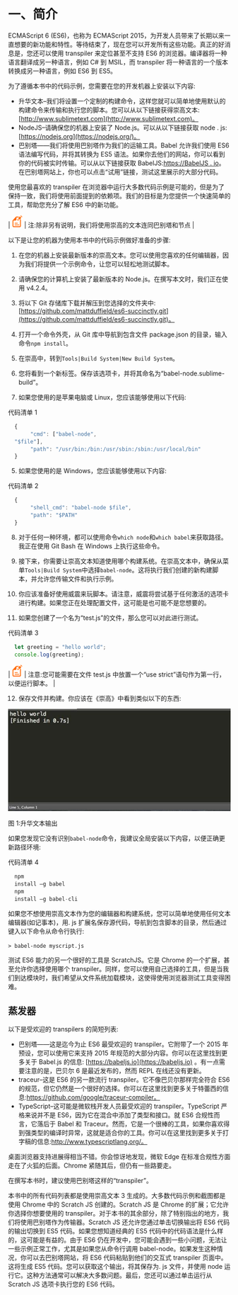 # 一、简介

ECMAScript 6 (ES6)，也称为 ECMAScript 2015，为开发人员带来了长期以来一直想要的新功能和特性。等待结束了，现在您可以开发所有这些功能。真正的好消息是，您还可以使用 transpiler 来定位甚至不支持 ES6 的浏览器。编译器将一种语言翻译成另一种语言，例如 C# 到 MSIL，而 transpiler 将一种语言的一个版本转换成另一种语言，例如 ES6 到 ES5。

为了遵循本书中的代码示例，您需要在您的开发机器上安装以下内容:

*   升华文本–我们将设置一个定制的构建命令，这样您就可以简单地使用默认的构建命令来传输和执行您的脚本。您可以从以下链接获得崇高文本:[http://www.sublimetext.com](http://www.sublimetext.com)。
*   NodeJS–请确保您的机器上安装了 Node.js。可以从以下链接获取 node . js:[https://nodejs.org](https://nodejs.org/)。
*   巴别塔——我们将使用巴别塔作为我们的运输工具。Babel 允许我们使用 ES6 语法编写代码，并将其转换为 ES5 语法。如果你去他们的网站，你可以看到你的代码被实时传输。可以从以下链接获取 BabelJS:[https://BabelJS . io](https://babeljs.io)。在巴别塔网站上，你也可以点击“试用”链接，测试这里展示的大部分代码。

使用您最喜欢的 transpiler 在浏览器中运行大多数代码示例是可能的，但是为了保持一致，我们将使用前面提到的依赖项。我们的目标是为您提供一个快速简单的工具，帮助您充分了解 ES6 中的新功能。

| ![](img/00003.gif) | 注:除非另有说明，我们将使用崇高的文本连同巴别塔和节点 |

以下是让您的机器为使用本书中的代码示例做好准备的步骤:

1.  在您的机器上安装最新版本的崇高文本。您可以使用您喜欢的任何编辑器，因为我们将提供一个示例命令，让您可以轻松地测试脚本。
2.  请确保您的计算机上安装了最新版本的 Node.js。在撰写本文时，我们正在使用 v4.2.4。
3.  将以下 Git 存储库下载并解压到您选择的文件夹中:[https://github.com/mattduffield/es6-succinctly.git](https://github.com/mattduffield/es6-succinctly.git)。
4.  打开一个命令外壳，从 Git 库中导航到包含文件 package.json 的目录，输入命令`npm install`。
5.  在崇高中，转到`Tools|Build System|New Build System`。

1.  您将看到一个新标签。保存该选项卡，并将其命名为“babel-node.sublime-build”。
2.  如果您使用的是苹果电脑或 Linux，您应该能够使用以下代码:

代码清单 1

```js
  {
       "cmd": ["babel-node",
  "$file"],
       "path": "/usr/bin:/bin:/usr/sbin:/sbin:/usr/local/bin"
  }

```

5.  如果您使用的是 Windows，您应该能够使用以下内容:

代码清单 2

```js
  {
       "shell_cmd": "babel-node $file",
       "path": "$PATH"
  }

```

8.  对于任何一种环境，都可以使用命令`which node`和`which babel`来获取路径。我正在使用 Git Bash 在 Windows 上执行这些命令。
9.  接下来，你需要让崇高文本知道使用哪个构建系统。在崇高文本中，确保从菜单`Tools|Build System`中选择`babel-node`。这将执行我们创建的新构建脚本，并允许您传输文件和执行示例。

7.  你应该准备好使用威震来玩脚本。请注意，威震将尝试基于任何激活的选项卡进行构建。如果您正在处理配置文件，这可能是也可能不是您想要的。
8.  如果您创建了一个名为“test.js”的文件，那么您可以对此进行测试。

代码清单 3

```js
  let greeting = "hello world";
  console.log(greeting);

```

| ![](img/00003.gif) | 注意:您可能需要在文件 test.js 中放置一个“use strict”语句作为第一行，以便运行脚本。 |

12.  保存文件并构建。你应该在《崇高》中看到类似以下的东西:

![](img/00004.jpeg)

图 1:升华文本输出

如果您发现它没有识别`babel-node`命令，我建议全局安装以下内容，以便正确更新路径环境:

代码清单 4

```js
  npm
  install –g babel
  npm
  install –g babel-cli

```

如果您不想使用崇高文本作为您的编辑器和构建系统，您可以简单地使用任何文本编辑器(如记事本)，用. js 扩展名保存源代码，导航到包含脚本的目录，然后通过键入以下命令从命令行执行:

`> babel-node myscript.js`

测试 ES6 能力的另一个很好的工具是 ScratchJS。它是 Chrome 的一个扩展，甚至允许你选择使用哪个 transpiler。同样，您可以使用自己选择的工具，但是当我们到达模块时，我们希望从文件系统加载模块，这使得使用浏览器测试工具变得困难。

## 蒸发器

以下是受欢迎的 transpilers 的简短列表:

*   巴别塔——这是迄今为止 ES6 最受欢迎的 transpiler。它附带了一个 2015 年预设，您可以使用它来支持 2015 年规范的大部分内容。你可以在这里找到更多关于 Babel.js 的信息: [https://babeljs.io](https://babeljs.io) 。有一点需要注意的是，巴贝尔 6 是最近发布的，然而 REPL 在线还没有更新。
*   traceur–这是 ES6 的另一款流行 transpiler。它不像巴贝尔那样完全符合 ES6 的规范，但它仍然是一个很好的选择。你可以在这里找到更多关于特蕾西的信息:https://github.com/google/traceur-compiler。
*   TypeScript–这可能是微软栈开发人员最受欢迎的 transpiler。TypeScript 严格来说并不是 ES6，因为它在混合中添加了类型和接口。就 ES6 合规性而言，它落后于 Babel 和 Traceur。然而，它是一个很棒的工具，如果你喜欢得到强类型的编译时异常，这就是适合你的工具。你可以在这里找到更多关于打字稿的信息:http://www.typescriptlang.org/。

桌面浏览器支持进展得相当不错。你会惊讶地发现，微软 Edge 在标准合规性方面走在了火狐的后面。Chrome 紧随其后，但仍有一些路要走。

在撰写本书时，建议使用巴别塔这样的“transpiler”。

本书中的所有代码列表都是使用崇高文本 3 生成的。大多数代码示例和截图都是使用 Chrome 中的 Scratch JS 创建的。Scratch JS 是 Chrome 的扩展；它允许你选择你想要使用的 transpiler。对于本书的其余部分，除了特别指出的地方，我们将使用巴别塔作为传输器。Scratch JS 还允许您通过单击切换输出将 ES6 代码的输出切换到 ES5 代码。如果您想知道经典的 ES5 代码中的代码语法是什么样的，这可能是有益的。由于 ES6 仍在开发中，您可能会遇到一些小问题，无法让一些示例正常工作，尤其是如果您从命令行调用 babel-node。如果发生这种情况，你可以去巴别塔网站，将 ES6 代码粘贴到他们的交互式 transpiler 页面中。这将生成 ES5 代码。您可以获取这个输出，将其保存为. js 文件，并使用 node 运行它。这种方法通常可以解决大多数问题。最后，您还可以通过单击运行从 Scratch JS 选项卡执行您的 ES6 代码。